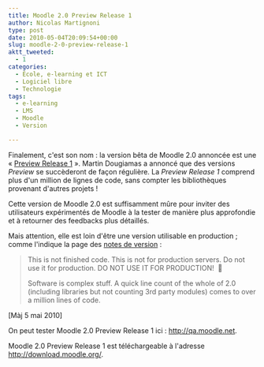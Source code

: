 ```yaml
---
title: Moodle 2.0 Preview Release 1
author: Nicolas Martignoni
type: post
date: 2010-05-04T20:09:54+00:00
slug: moodle-2-0-preview-release-1
aktt_tweeted:
  - 1
categories:
  - École, e-learning et ICT
  - Logiciel libre
  - Technologie
tags:
  - e-learning
  - LMS
  - Moodle
  - Version

---
```

Finalement, c'est son nom : la version bêta de Moodle 2.0 annoncée est une « [Preview Release 1][1] ». Martin Dougiamas a annoncé que des versions _Preview_ se succèderont de façon régulière. La _Preview Release 1_ comprend plus d'un million de lignes de code, sans compter les bibliothèques provenant d'autres projets !

Cette version de Moodle 2.0 est suffisamment mûre pour inviter des utilisateurs expérimentés de Moodle à la tester de manière plus approfondie et à retourner des feedbacks plus détaillés.

Mais attention, elle est loin d'être une version utilisable en production ; comme l'indique la page des [notes de version][1] :

> This is not finished code. This is not for production servers. Do not use it for production. DO NOT USE IT FOR PRODUCTION!  🙂
> 
> Software is complex stuff. A quick line count of the whole of 2.0 (including libraries but not counting 3rd party modules) comes to over a million lines of code.

[Màj 5 mai 2010]

On peut tester Moodle 2.0 Preview Release 1 ici : <a rel="nofollow" href="http://qa.moodle.net/" target="_blank">http://qa.moodle.net</a>.
  
Moodle 2.0 Preview Release 1 est téléchargeable à l'adresse <a rel="nofollow" href="http://download.moodle.org/" target="_blank">http://download.moodle.org/</a>.

 [1]: http://docs.moodle.org/en/Moodle_2.0_Preview_1_release_notes